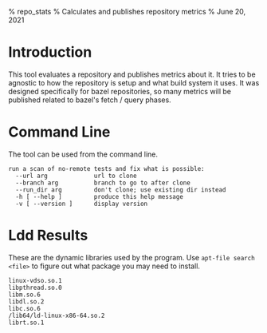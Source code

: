 % repo_stats
% Calculates and publishes repository metrics
% June 20, 2021


# Introduction
This tool evaluates a repository and publishes metrics about it.  It tries to be agnostic to how the repository is setup and what build system it uses.  It was designed specifically for bazel repositories, so many metrics will be published related to bazel's fetch / query phases.  


# Command Line
The tool can be used from the command line.  
```
run a scan of no-remote tests and fix what is possible:
  --url arg             url to clone
  --branch arg          branch to go to after clone
  --run_dir arg         don't clone; use existing dir instead
  -h [ --help ]         produce this help message
  -v [ --version ]      display version

```



# Ldd Results
These are the dynamic libraries used by the program.  Use `apt-file search <file>` to figure out what package you may need to install.  
```
linux-vdso.so.1
libpthread.so.0
libm.so.6
libdl.so.2
libc.so.6
/lib64/ld-linux-x86-64.so.2
librt.so.1

```



